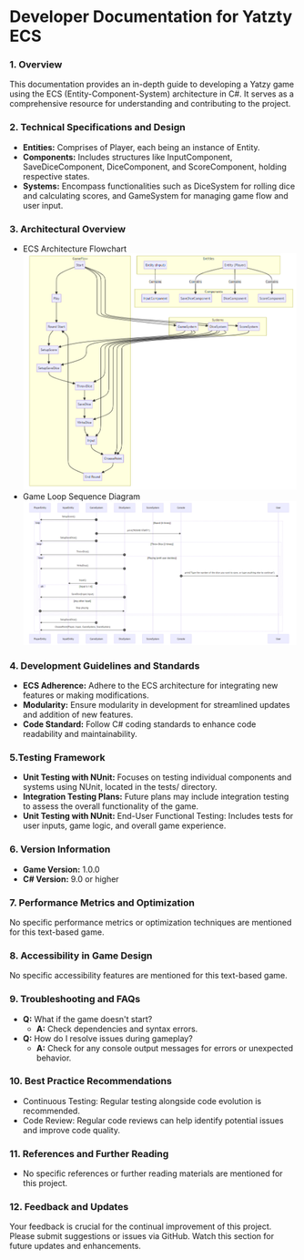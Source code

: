 # Developer Documentation for Yatzty ECS
### 1. Overview
This documentation provides an in-depth guide to developing a Yatzy game using the ECS (Entity-Component-System) architecture in C#. It serves as a comprehensive resource for understanding and contributing to the project.

### 2. Technical Specifications and Design
- **Entities:** Comprises of Player, each being an instance of Entity.
- **Components:** Includes structures like InputComponent, SaveDiceComponent, DiceComponent, and ScoreComponent, holding respective states.
- **Systems:** Encompass functionalities such as DiceSystem for rolling dice and calculating scores, and GameSystem for managing game flow and user input.

### 3. Architectural Overview
- ECS Architecture Flowchart
![Flowchart](https://github.com/LeoLundqvist/Yatzy-C-sharp-ECS/blob/master/assets/System_architecture.PNG)
- Game Loop Sequence Diagram
![Flowchart](https://github.com/LeoLundqvist/Yatzy-C-sharp-ECS/blob/master/assets/flowchart.PNG)

### 4. Development Guidelines and Standards
- **ECS Adherence:** Adhere to the ECS architecture for integrating new features or making modifications.
- **Modularity:** Ensure modularity in development for streamlined updates and addition of new features.
- **Code Standard:** Follow C# coding standards to enhance code readability and maintainability.

### 5.Testing Framework
- **Unit Testing with NUnit:** Focuses on testing individual components and systems using NUnit, located in the tests/ directory.
- **Integration Testing Plans:** Future plans may include integration testing to assess the overall functionality of the game.
- **Unit Testing with NUnit:** End-User Functional Testing: Includes tests for user inputs, game logic, and overall game experience.

### 6. Version Information
- **Game Version:** 1.0.0
- **C# Version:** 9.0 or higher

### 7. Performance Metrics and Optimization
No specific performance metrics or optimization techniques are mentioned for this text-based game.

### 8. Accessibility in Game Design
No specific accessibility features are mentioned for this text-based game.

### 9. Troubleshooting and FAQs
- **Q:** What if the game doesn't start?
  - **A:** Check dependencies and syntax errors.
- **Q:** How do I resolve issues during gameplay?
  - **A:** Check for any console output messages for errors or unexpected behavior.

### 10. Best Practice Recommendations
- Continuous Testing: Regular testing alongside code evolution is recommended.
- Code Review: Regular code reviews can help identify potential issues and improve code quality.

### 11. References and Further Reading
- No specific references or further reading materials are mentioned for this project.

### 12. Feedback and Updates
Your feedback is crucial for the continual improvement of this project. Please submit suggestions or issues via GitHub. Watch this section for future updates and enhancements.


[def]: ../assets/UserDocumentation.PNG